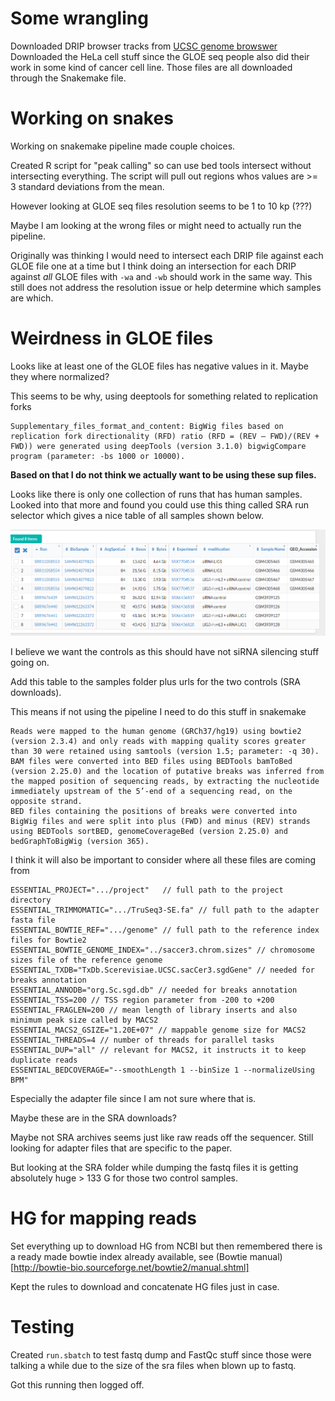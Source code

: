 # Some wrangling

Downloaded DRIP browser tracks from 
[UCSC genome browswer](http://genome.ucsc.edu/s/fredericchedinlab/hg19_DRIP_correlation)
Downloaded the HeLa cell stuff since the GLOE seq people also did
their work in some kind of cancer cell line. Those files are all downloaded
through the Snakemake file. 

# Working on snakes

Working on snakemake pipeline made couple choices.

Created R script for "peak calling" so can use bed tools intersect without
intersecting everything. The script will pull out regions whos values are
\>= 3 standard deviations from the mean. 

However looking at GLOE seq files resolution seems to be 1 to 10 kp (???)

Maybe I am looking at the wrong files or might need to actually run the
pipeline.

Originally was thinking I would need to intersect each DRIP file against
each GLOE file one at a time but I think doing an intersection for each
DRIP against *all* GLOE files with `-wa` and `-wb` should work in the same
way. This still does not address the resolution issue or help determine
which samples are which.


# Weirdness in GLOE files

Looks like at least one of the GLOE files has negative values in it. 
Maybe they where normalized?

This seems to be why, using deeptools for something related to replication forks

```
Supplementary_files_format_and_content: BigWig files based on replication fork directionality (RFD) ratio (RFD = (REV – FWD)/(REV + FWD)) were generated using deepTools (version 3.1.0) bigwigCompare program (parameter: -bs 1000 or 10000).
```

**Based on that I do not think we actually want to be using these sup files.**

Looks like there is only one collection of runs that has human samples. Looked
into that more and found you could use this thing called SRA run selector
which gives a nice table of all samples shown below.

![](../resources/SRA_selector.png)

I believe we want the controls as this
should have not siRNA silencing stuff
going on.

Add this table to the samples folder plus urls for the two controls (SRA downloads).

This means if not using the pipeline I need to do this stuff
in snakemake

```
Reads were mapped to the human genome (GRCh37/hg19) using bowtie2 (version 2.3.4) and only reads with mapping quality scores greater than 30 were retained using samtools (version 1.5; parameter: -q 30).
BAM files were converted into BED files using BEDTools bamToBed (version 2.25.0) and the location of putative breaks was inferred from the mapped position of sequencing reads, by extracting the nucleotide immediately upstream of the 5’-end of a sequencing read, on the opposite strand.
BED files containing the positions of breaks were converted into BigWig files and were split into plus (FWD) and minus (REV) strands using BEDTools sortBED, genomeCoverageBed (version 2.25.0) and bedGraphToBigWig (version 365).
```

I think it will also be important to consider where all
these files are coming from

```
ESSENTIAL_PROJECT=".../project"   // full path to the project directory
ESSENTIAL_TRIMMOMATIC=".../TruSeq3-SE.fa" // full path to the adapter fasta file
ESSENTIAL_BOWTIE_REF=".../genome" // full path to the reference index files for Bowtie2
ESSENTIAL_BOWTIE_GENOME_INDEX="../saccer3.chrom.sizes" // chromosome sizes file of the reference genome
ESSENTIAL_TXDB="TxDb.Scerevisiae.UCSC.sacCer3.sgdGene" // needed for breaks annotation
ESSENTIAL_ANNODB="org.Sc.sgd.db" // needed for breaks annotation
ESSENTIAL_TSS=200 // TSS region parameter from -200 to +200
ESSENTIAL_FRAGLEN=200 // mean length of library inserts and also minimum peak size called by MACS2
ESSENTIAL_MACS2_GSIZE="1.20E+07" // mappable genome size for MACS2 
ESSENTIAL_THREADS=4 // number of threads for parallel tasks
ESSENTIAL_DUP="all" // relevant for MACS2, it instructs it to keep duplicate reads
ESSENTIAL_BEDCOVERAGE="--smoothLength 1 --binSize 1 --normalizeUsing BPM"
```

Especially the adapter file since I am not sure where that
is.

Maybe these are in the SRA downloads?

Maybe not SRA archives seems just like raw reads off the sequencer. Still
looking for adapter files that are specific to the paper. 

But looking at the SRA folder while dumping the fastq files it is getting
absolutely huge > 133 G for those two control samples.


# HG for mapping reads

Set everything up to download HG from NCBI but then remembered 
there is a ready made bowtie index already available, see (Bowtie manual)[http://bowtie-bio.sourceforge.net/bowtie2/manual.shtml]

Kept the rules to download and concatenate HG files just in case.

# Testing

Created `run.sbatch` to test fastq dump and FastQc stuff since those were
talking a while due to the size of the sra files when blown up to fastq.

Got this running then logged off.


